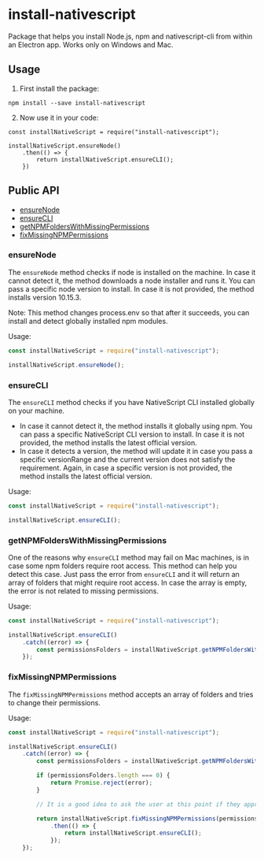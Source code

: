 # install-nativescript
Package that helps you install Node.js, npm and nativescript-cli from within an Electron app. Works only on Windows and Mac.

## Usage

1. First install the package:
```
npm install --save install-nativescript
```

2. Now use it in your code:
```
const installNativeScript = require("install-nativescript");

installNativeScript.ensureNode()
    .then(() => {
        return installNativeScript.ensureCLI();
    })
```

## Public API
* [ensureNode](#ensurenode)
* [ensureCLI](#ensurecli)
* [getNPMFoldersWithMissingPermissions](#getnpmfolderswithmissingpermissions)
* [fixMissingNPMPermissions](#fixmissingnpmpermissions)

### ensureNode
The `ensureNode` method checks if node is installed on the machine. In case it cannot detect it, the method downloads a node installer and runs it. You can pass a specific node version to install. In case it is not provided, the method installs version 10.15.3.

Note: This method changes process.env so that after it succeeds, you can install and detect globally installed npm modules.

Usage:
```JavaScript
const installNativeScript = require("install-nativescript");

installNativeScript.ensureNode();
```

### ensureCLI
The `ensureCLI` method checks if you have NativeScript CLI installed globally on your machine. 

- In case it cannot detect it, the method installs it globally using npm. You can pass a specific NativeScript CLI version to install. In case it is not provided, the method installs the latest official version.
- In case it detects a version, the method will update it in case you pass a specific versionRange and the current version does not satisfy the requirement. Again, in case a specific version is not provided, the method installs the latest official version.

Usage:
```JavaScript
const installNativeScript = require("install-nativescript");

installNativeScript.ensureCLI();
```

### getNPMFoldersWithMissingPermissions
One of the reasons why `ensureCLI` method may fail on Mac machines, is in case some npm folders require root access. This method can help you detect this case. Just pass the error from `ensureCLI` and it will return an array of folders that might require root access. In case the array is empty, the error is not related to missing permissions.

Usage:
```JavaScript
const installNativeScript = require("install-nativescript");

installNativeScript.ensureCLI()
    .catch((error) => {
        const permissionsFolders = installNativeScript.getNPMFoldersWithMissingPermissions(error);
    });
```

### fixMissingNPMPermissions
The `fixMissingNPMPermissions` method accepts an array of folders and tries to change their permissions.

Usage:
```JavaScript
const installNativeScript = require("install-nativescript");

installNativeScript.ensureCLI()
    .catch((error) => {
        const permissionsFolders = installNativeScript.getNPMFoldersWithMissingPermissions(error);

        if (permissionsFolders.length === 0) {
            return Promise.reject(error);
        }

        // It is a good idea to ask the user at this point if they approve the change and then change the permissions.

        return installNativeScript.fixMissingNPMPermissions(permissionsFolders)
            .then(() => {
                return installNativeScript.ensureCLI();
            });
    });
```
